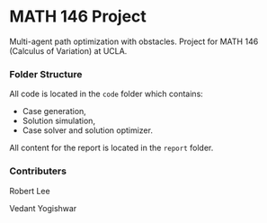 # MATH 146 Project

Multi-agent path optimization with obstacles. Project for MATH 146
(Calculus of Variation) at UCLA.

### Folder Structure

All code is located in the `code` folder which contains:
- Case generation,
- Solution simulation,
- Case solver and solution optimizer.

All content for the report is located in the `report` folder.

### Contributers

Robert Lee

Vedant Yogishwar